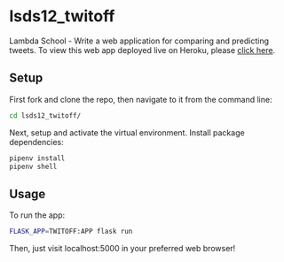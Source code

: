 # lsds12_twitoff
Lambda School - Write a web application for comparing and predicting tweets. To view this web app deployed live on Heroku, please [click here](https://kennethtbarrett-twitoff.herokuapp.com/ "Twitoff Heroku Deployment").

## Setup

First fork and clone the repo, then navigate to it from the command line:

```sh
cd lsds12_twitoff/
```
Next, setup and activate the virtual environment. Install package dependencies:

```sh
pipenv install
pipenv shell
```

## Usage

To run the app:

```sh
FLASK_APP=TWITOFF:APP flask run
````

Then, just visit localhost:5000 in your preferred web browser!
